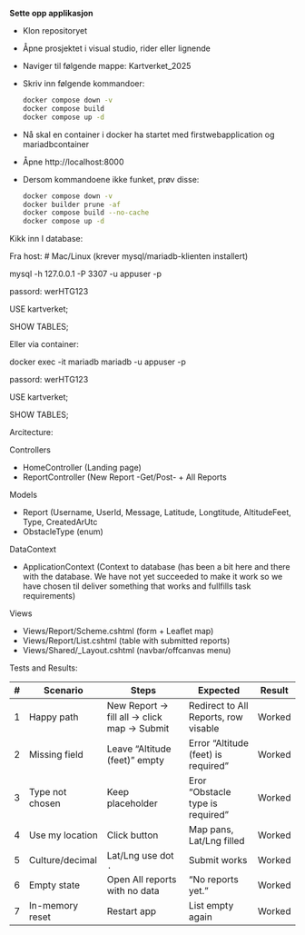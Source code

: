 **Sette opp applikasjon**
- Klon repositoryet
- Åpne prosjektet i visual studio, rider eller lignende
- Naviger til følgende mappe: Kartverket_2025
- Skriv inn følgende kommandoer:
  ```bash
  docker compose down -v
  docker compose build
  docker compose up -d
- Nå skal en container i docker ha startet med firstwebapplication og mariadbcontainer
- Åpne http://localhost:8000

- Dersom kommandoene ikke funket, prøv disse:
  ```bash
  docker compose down -v
  docker builder prune -af
  docker compose build --no-cache
  docker compose up -d


Kikk inn I database:

Fra host: # Mac/Linux (krever mysql/mariadb-klienten installert)

mysql -h 127.0.0.1 -P 3307 -u appuser -p

passord: werHTG123


USE kartverket;

SHOW TABLES;


Eller via container:

docker exec -it mariadb mariadb -u appuser -p

passord: werHTG123


USE kartverket;

SHOW TABLES;



Arcitecture:

Controllers
- HomeController (Landing page)
- ReportController (New Report -Get/Post- + All Reports

Models
- Report (Username, UserId, Message, Latitude, Longtitude, AltitudeFeet, Type, CreatedArUtc
- ObstacleType (enum)

DataContext
- ApplicationContext (Context to database (has been a bit here and there with the database. We have not yet succeeded to make it work so we have chosen til deliver something that works and fullfills task requirements)

Views
- Views/Report/Scheme.cshtml (form + Leaflet map)
- Views/Report/List.cshtml (table with submitted reports)
- Views/Shared/_Layout.cshtml (navbar/offcanvas menu)


Tests and Results:


| # | Scenario        | Steps                                            | Expected                                     | Result |
| - | --------------- | ------------------------------------------------ | -------------------------------------------- | ------ |
| 1 | Happy path      | New Report → fill all → click map → Submit       | Redirect to All Reports, row visable         | Worked |
| 2 | Missing field   | Leave “Altitude (feet)” empty                    | Error “Altitude (feet) is required”          | Worked |
| 3 | Type not chosen | Keep placeholder                                 | Eror “Obstacle type is required”             | Worked |
| 4 | Use my location | Click button                                     | Map pans, Lat/Lng filled                     | Worked |
| 5 | Culture/decimal | Lat/Lng use dot `.`                              | Submit works                                 | Worked |
| 6 | Empty state     | Open All reports with no data                    | “No reports yet.”                            | Worked |
| 7 | In-memory reset | Restart app                                      | List empty again                             | Worked |





